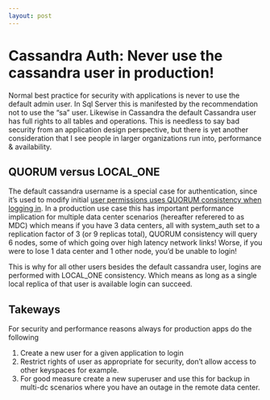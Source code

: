 ```yaml
---
layout: post
---
```

<h1>Cassandra Auth: Never use the cassandra user in production!</h1>
Normal best practice for security with applications is never to use the default admin user. In Sql Server this is manifested by the recommendation not to use the “sa” user. Likewise in Cassandra the default Cassandra user has full rights to all tables and operations. This is needless to say bad security from an application design perspective, but there is yet another consideration that I see people in larger organizations run into, performance & availability.

## QUORUM versus LOCAL_ONE

The default cassandra username is a special case for authentication, since it’s used to modify initial [user permissions uses QUORUM consistency when logging in](https://issues.apache.org/jira/browse/CASSANDRA-5310). In a production use case this has important performance implication for multiple data center scenarios (hereafter referered to as MDC) which means if you have 3 data centers, all with system_auth set to a replication factor of 3 (or 9 replicas total), QUORUM consistency will query 6 nodes, some of which going over high latency network links! Worse, if you were to lose 1 data center and 1 other node, you’d be unable to login! 

This is why for all other users besides the default cassandra user, logins are performed with LOCAL_ONE consistency. Which means as long as a single local replica of that user is available login can succeed.

## Takeways

For security and performance reasons always for production apps do the following

  1. Create a new user for a given application to login
  2. Restrict rights of user as appropriate for security, don&#8217;t allow access to other keyspaces for example.
  3. For good measure create a new superuser and use this for backup in multi-dc scenarios where you have an outage in the remote data center.
